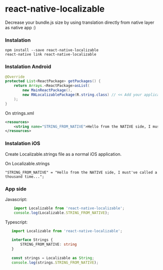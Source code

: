 # react-native-localizable

Decrease your bundle.js size by using translation directly from native layer as native app :)

### Instalation
```
npm install --save react-native-localizable
react-native link react-native-localizable
```

### Instalation Android 

```java
@Override
protected List<ReactPackage> getPackages() {
    return Arrays.<ReactPackage>asList(
        new MainReactPackage(),
        new RNLocalizablePackage(R.string.class) // << Add your application R.string here!
    );
}
```
On strings.xml
```xml
<resources>
    <string name="STRING_FROM_NATIVE">Hello from the NATIVE side, I must've called a thousand time...</string>
</resources>
```
### Instalation iOS 

Create Localizable.strings file as a normal iOS application.

On Localizable.strings

```
"STRING_FROM_NATIVE" = "Hello from the NATIVE side, I must've called a thousand time...";
```

### App side

Javascript:
```javascript 
    import Localizable from 'react-native-localizable';
    console.log(Localizable.STRING_FROM_NATIVE);
 ```
 
 Typescript: 
 ```typescript 
    import Localizable from 'react-native-localizable';
    
    interface Strings {
        STRING_FROM_NATIVE: string
    }
    
    const strings = Localizable as String;
    console.log(strings.STRING_FROM_NATIVE);
 ```
